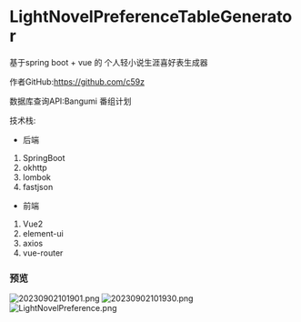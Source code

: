 # LightNovelPreferenceTableGenerator
基于spring boot + vue 的 个人轻小说生涯喜好表生成器

作者GitHub:https://github.com/c59z

数据库查询API:Bangumi 番组计划

技术栈:
  - 后端
1. SpringBoot
1. okhttp
1. lombok
1. fastjson

  - 前端
1. Vue2
1. element-ui
1. axios
1. vue-router

### 预览
![20230902101901.png](https://s2.loli.net/2023/09/02/NpvHrG7wyKeLEAX.png)
![20230902101930.png](https://s2.loli.net/2023/09/02/s2VK13u7xUEZjGI.png)
![LightNovelPreference.png](https://s2.loli.net/2023/09/02/LSujo7Fft3PC4ZK.png)
